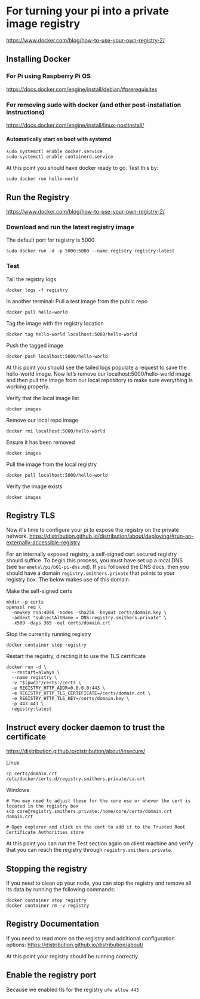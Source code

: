 # For turning your pi into a private image registry
https://www.docker.com/blog/how-to-use-your-own-registry-2/

## Installing Docker
### For Pi using Raspberry Pi OS
https://docs.docker.com/engine/install/debian/#prerequisites

### For removing sudo with docker (and other post-installation instructions)
https://docs.docker.com/engine/install/linux-postinstall/

#### Automatically start on boot with systemd
```
sudo systemctl enable docker.service
sudo systemctl enable containerd.service
```

At this point you should have docker ready to go. Test this by:
```
sudo docker run hello-world
```

## Run the Registry
https://www.docker.com/blog/how-to-use-your-own-registry-2/

### Download and run the latest registry image
The default port for registry is 5000
```
sudo docker run -d -p 5000:5000 --name registry registry:latest
```

### Test
Tail the registry logs
```
docker logs -f registry
```

In another terminal:
Pull a test image from the public repo
```
docker pull hello-world
```

Tag the image with the registry location
```
docker tag hello-world localhost:5000/hello-world
```

Push the tagged image
```
docker push localhost:5000/hello-world
```

At this point you should see the tailed logs populate a request to save the hello-world image. Now let’s remove our localhost:5000/hello-world image and then pull the image from our local repository to make sure everything is working properly.

Verify that the local image list
```
docker images
```

Remove our local repo image
```
docker rmi localhost:5000/hello-world
```

Ensure it has been removed
```
docker images
```

Pull the image from the local registry
```
docker pull localhost:5000/hello-world
```

Verify the image exists
```
docker images
```

## Registry TLS
Now it's time to configure your pi to expose the registry on the private network.
https://distribution.github.io/distribution/about/deploying/#run-an-externally-accessible-registry

For an internally exposed registry, a self-signed cert secured registry should suffice. To begin this process, you must have set up a local DNS (see `baremetal/pi/b01-pi-dns.md`).
If you followed the DNS docs, then you should have a domain `registry.smithers.private` that points to your registry box. The below makes use of this domain.

Make the self-signed certs
```
mkdir -p certs
openssl req \
  -newkey rsa:4096 -nodes -sha256 -keyout certs/domain.key \
  -addext "subjectAltName = DNS:registry.smithers.private" \
  -x509 -days 365 -out certs/domain.crt
```

Stop the currently running registry
```
docker container stop registry
```

Restart the registry, directing it to use the TLS certificate
```
docker run -d \
  --restart=always \
  --name registry \
  -v "$(pwd)"/certs:/certs \
  -e REGISTRY_HTTP_ADDR=0.0.0.0:443 \
  -e REGISTRY_HTTP_TLS_CERTIFICATE=/certs/domain.crt \
  -e REGISTRY_HTTP_TLS_KEY=/certs/domain.key \
  -p 443:443 \
  registry:latest
```

## Instruct every docker daemon to trust the certificate
https://distribution.github.io/distribution/about/insecure/

Linux
```
cp certs/domain.crt /etc/docker/certs.d/registry.smithers.private/ca.crt
```

Windows
```
# You may need to adjust these for the core use or whever the cert is located in the registry box
scp core@registry.smithers.private:/home/core/certs/domain.crt domain.crt

# Open explorer and click on the cert to add it to the Trusted Root Certificate Authorities store
```

At this point you can run the Test section again on client machine and verify that you can reach the registry through `registry.smithers.private`.

## Stopping the registry
If you need to clean up your node, you can stop the registry and remove all its data by running the following commands:
```
docker container stop registry
docker container rm -v registry
```

## Registry Documentation
If you need to read more on the registry and additional configuration options:
https://distribution.github.io/distribution/about/

At this point your registry should be running correctly.

## Enable the registry port
Because we enabled tls for the registry
`ufw allow 443`